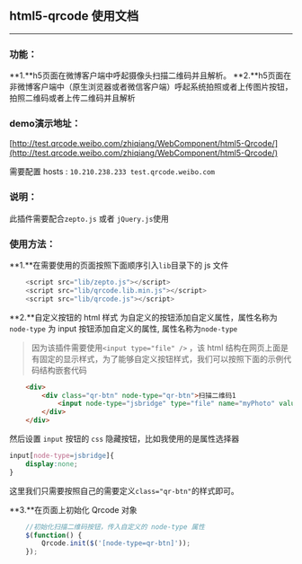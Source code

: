 ## html5-qrcode 使用文档

----

### 功能：
**1.**h5页面在微博客户端中呼起摄像头扫描二维码并且解析。
**2.**h5页面在非微博客户端中（原生浏览器或者微信客户端）呼起系统拍照或者上传图片按钮，拍照二维码或者上传二维码并且解析

### demo演示地址：

[http://test.qrcode.weibo.com/zhiqiang/WebComponent/html5-Qrcode/](http://test.qrcode.weibo.com/zhiqiang/WebComponent/html5-Qrcode/)

需要配置 hosts :
`10.210.238.233 test.qrcode.weibo.com`

### 说明：
此插件需要配合`zepto.js` 或者 `jQuery.js`使用


### 使用方法：
**1.**在需要使用的页面按照下面顺序引入`lib`目录下的 js 文件

```javascript
    <script src="lib/zepto.js"></script>
    <script src="lib/qrcode.lib.min.js"></script>
    <script src="lib/qrcode.js"></script>
```

**2.**自定义按钮的 html 样式
为自定义的按钮添加自定义属性，属性名称为`node-type`
为 input 按钮添加自定义的属性, 属性名称为`node-type`

>因为该插件需要使用`<input type="file" />` ，该 html 结构在网页上面是有固定的显示样式，为了能够自定义按钮样式，我们可以按照下面的示例代码结构嵌套代码

```html
    <div>
        <div class="qr-btn" node-type="qr-btn">扫描二维码1
            <input node-type="jsbridge" type="file" name="myPhoto" value="扫描二维码1" />
        </div>
    </div>
```

然后设置 `input` 按钮的 `css` 隐藏按钮，比如我使用的是属性选择器

```css
input[node-type=jsbridge]{
    display:none;
}
```

这里我们只需要按照自己的需要定义`class="qr-btn"`的样式即可。

**3.**在页面上初始化 Qrcode 对象

```javascript
    //初始化扫描二维码按钮，传入自定义的 node-type 属性
    $(function() {
        Qrcode.init($('[node-type=qr-btn]'));
    });
```
